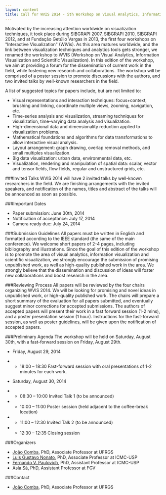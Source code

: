 ```yaml
---
layout: content
title: Call for WVIS 2014 - 5th Workshop on Visual Analytics, Information Visualization and Scientific Visualization 
---
```


Motivated by the increasing attention worldwide on visualization techniques, it took place during SIBGRAPI 2007, SIBGRAPI 2010, SIBGRAPI 2012, and at Fundação Getúlio Vargas in 2013, the first four workshops on "Interactive Visualization" (WiVis). As this area matures worldwide, and the link between visualization techniques and analytics tools gets stronger, we renamed the workshop to WVIS (Workshop on Visual Analytics, Information Visualization and Scientific Visualization).
In this edition of the workshop, we aim at providing a forum for the dissemination of current work in the field, while fostering new research and collaborations. The workshop will be comprised of a poster session to promote discussions with the authors, and two invited talks by well-known researchers in the field.

A list of suggested topics for papers include, but are not limited to:

- Visual representations and interaction techniques: focus+context, brushing and linking, coordinate multiple views, zooming, navigation, etc.
- Time-series analysis and visualization, streaming techniques for visualization, time-varying data analysis and visualization.
- High-dimensional data and dimensionality reduction applied to visualization problems.
- Mathematical foundations and algorithms for data transformations to allow interactive visual analysis.
- Layout arrangement: graph drawing, overlap removal methods, and small multiples visualization.
- Big data visualization: urban data, environmental data, etc.
- Visualization, rendering and manipulation of spatial data: scalar, vector and tensor fields, flow fields, regular and unstructured grids, etc.

###Invited Talks
WVIS 2014 will have 2 invited talks by well-known researchers in the field. We are finishing arrangements with the invited speakers, and notification of the names, titles and abstract of the talks will be announced as soon as possible.

###Important Dates
- Paper submission: June 30th, 2014
- Notification of acceptance: July 17, 2014
- Camera ready due: July  24, 2014

###Submission Guidelines
All papers must be written in English and formatted according to the IEEE standard (the same of the main conference). We welcome short papers of 2-4 pages, including bibliography and illustrations. Since the goal of this edition of the workshop is to promote the area of visual analytics, information visualization and scientific visualization, we strongly encourage the submission of promising unpublished work, as well as high-quality published work in the area. We strongly believe that the dissemination and discussion of ideas will foster new collaborations and boost research in the area.

###Reviewing Process
All papers will be reviewed by the four chairs organizing WVIS 2014. We will be looking for promising and novel ideas in unpublished work, or high-quality published work. The chairs will prepare a short summary of the evaluation for all papers submitted, and eventually suggest minor corrections for accepted submissions. The authors of accepted papers will present their work in a fast forward session (1-2 mins), and a poster presentation session (1 hour). Instructions for the fast-forward session, as well as poster guidelines, will be given upon the notification of accepted papers. 

###Preliminary Agenda
The workshop will be held on Saturday, August 30th, with a fast-forward session on Friday, August 29th.

- Friday, August 29, 2014

- - 18:00 &ndash; 18:30 Fast-forward session with oral presentations of 1-2 minutes for each work.
 
- Saturday, August 30,  2014

- - 08:30 &ndash; 10:00 Invited Talk 1 (to be announced)
- - 10:00 &ndash; 11:00 Poster session (held adjacent to the coffee-break location)
- - 11:00 &ndash; 12:30 Invited Talk 2 (to be announced)
- - 12:30 &ndash; 12:35 Closing session

###Organizers
- [João Comba](http://www.inf.ufrgs.br/~comba/), PhD, Associate Professor at UFRGS
- [Luis Gustavo Nonato](http://www.icmc.usp.br/pessoas/gnonato/), PhD, Associate Professor at ICMC-USP
- [Fernando V. Paulovich](https://sites.google.com/site/fpaulovich/Home), PhD, Assistant Professor at ICMC-USP
- [Asla Sá](http://emap.fgv.br/people/asla.sa.html), PhD, Assistant Professor at FGV

###Contact
- [João Comba](http://www.inf.ufrgs.br/~comba/), PhD, Associate Professor at UFRGS
